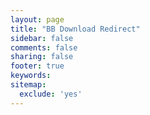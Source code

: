 ```yaml
---
layout: page
title: "BB Download Redirect"
sidebar: false
comments: false
sharing: false
footer: true
keywords: 
sitemap:
  exclude: 'yes'
---
```


<meta http-equiv="refresh" content="0; url=http://www.backthatelfup.com/downloads/0010BB.zip">